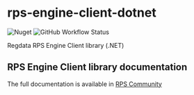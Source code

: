 # rps-engine-client-dotnet

<img alt="Nuget" src="https://img.shields.io/nuget/v/Regdata.RPS.Engine.Client"> <img alt="GitHub Workflow Status" src="https://img.shields.io/github/workflow/status/regdatasa/rps-engine-client-dotnet/.NET">

Regdata RPS Engine Client library (.NET)

## RPS Engine Client library documentation

The full documentation is available in [RPS Community](https://community.rpsprod.ch/library)
